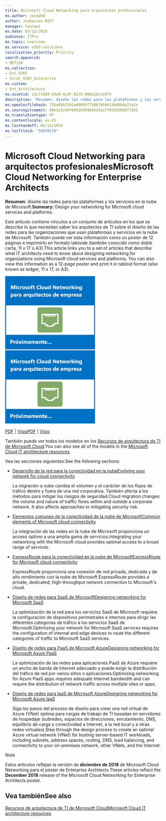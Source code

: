 ```yaml
---
title: Microsoft Cloud Networking para arquitectos profesionales
ms.author: josephd
author: JoeDavies-MSFT
manager: laurawi
ms.date: 03/12/2019
audience: ITPro
ms.topic: overview
ms.service: o365-solutions
localization_priority: Priority
search.appverid:
- MET150
ms.collection:
- Ent_O365
- Strat_O365_Enterprise
ms.custom:
- Ent_Architecture
ms.assetid: 13c71689-59a9-4cdf-8175-808a20c1e879
description: 'Resumen: diseñe las redes para las plataformas y los servicios en la nube de Microsoft.'
ms.openlocfilehash: f26adbb7592ad9095f73d678504138d0b8a21a2e
ms.sourcegitcommit: 08e1e1c09f64926394043291a77856620d6f72b5
ms.translationtype: HT
ms.contentlocale: es-ES
ms.lasthandoff: 05/15/2019
ms.locfileid: "34070176"
---
```

# <a name="microsoft-cloud-networking-for-enterprise-architects"></a><span data-ttu-id="1bc25-103">Microsoft Cloud Networking para arquitectos profesionales</span><span class="sxs-lookup"><span data-stu-id="1bc25-103">Microsoft Cloud Networking for Enterprise Architects</span></span>

 <span data-ttu-id="1bc25-104">**Resumen:** diseñe las redes para las plataformas y los servicios en la nube de Microsoft.</span><span class="sxs-lookup"><span data-stu-id="1bc25-104">**Summary:** Design your networking for Microsoft cloud services and platforms.</span></span>
  
<span data-ttu-id="1bc25-p101">Este artículo contiene vínculos a un conjunto de artículos en los que se describe lo que necesitan saber los arquitectos de TI sobre el diseño de las redes para las organizaciones que usan plataformas y servicios en la nube de Microsoft. También puede ver esta información como un póster de 12 páginas e imprimirlo en formato tabloide (también conocido como doble carta, 11 x 17 o A3).</span><span class="sxs-lookup"><span data-stu-id="1bc25-p101">This article links you to a set of articles that describe what IT architects need to know about designing networking for organizations using Microsoft cloud services and platforms. You can also view this information as a 12-page poster and print it in tabloid format (also known as ledger, 11 x 17, or A3).</span></span>
  
<span data-ttu-id="1bc25-107">[![Imagen en miniatura del modelo de redes de Microsoft Cloud](media/95e8ab6a-b4d0-4836-acc1-b0b77ebf46e6.png)  
](https://go.microsoft.com/fwlink/p/?linkid=842073)</span><span class="sxs-lookup"><span data-stu-id="1bc25-107">[![Thumb image for Microsoft cloud networking model](media/95e8ab6a-b4d0-4836-acc1-b0b77ebf46e6.png)  
](https://go.microsoft.com/fwlink/p/?linkid=842073)</span></span>
  
<span data-ttu-id="1bc25-108">[PDF](https://go.microsoft.com/fwlink/p/?linkid=842073) | [Visio](https://go.microsoft.com/fwlink/p/?linkid=842074)</span><span class="sxs-lookup"><span data-stu-id="1bc25-108">[PDF](https://go.microsoft.com/fwlink/p/?linkid=842073) | [Visio](https://go.microsoft.com/fwlink/p/?linkid=842074)</span></span>
  
<span data-ttu-id="1bc25-109">También puede ver todos los modelos en los [Recursos de arquitectura de TI de Microsoft Cloud](microsoft-cloud-it-architecture-resources.md).</span><span class="sxs-lookup"><span data-stu-id="1bc25-109">You can also see all of the models in the [Microsoft Cloud IT architecture resources](microsoft-cloud-it-architecture-resources.md).</span></span>
  
<span data-ttu-id="1bc25-110">Vea las secciones siguientes:</span><span class="sxs-lookup"><span data-stu-id="1bc25-110">See the following sections:</span></span>
  
- [<span data-ttu-id="1bc25-111">Desarrollo de la red para la conectividad en la nube</span><span class="sxs-lookup"><span data-stu-id="1bc25-111">Evolving your network for cloud connectivity</span></span>](evolving-your-network-for-cloud-connectivity.md)
    
    <span data-ttu-id="1bc25-p102">La migración a nube cambia el volumen y el carácter de los flujos de tráfico dentro y fuera de una red corporativa. También afecta a los métodos para mitigar los riesgos de seguridad.</span><span class="sxs-lookup"><span data-stu-id="1bc25-p102">Cloud migration changes the volume and nature of traffic flows within and outside a corporate network. It also affects approaches to mitigating security risk.</span></span>
    
- [<span data-ttu-id="1bc25-114">Elementos comunes de la conectividad de la nube de Microsoft</span><span class="sxs-lookup"><span data-stu-id="1bc25-114">Common elements of Microsoft cloud connectivity</span></span>](common-elements-of-microsoft-cloud-connectivity.md)
    
    <span data-ttu-id="1bc25-115">La integración de las redes en la nube de Microsoft proporciona un acceso óptimo a una amplia gama de servicios.</span><span class="sxs-lookup"><span data-stu-id="1bc25-115">Integrating your networking with the Microsoft cloud provides optimal access to a broad range of services.</span></span>
    
- [<span data-ttu-id="1bc25-116">ExpressRoute para la conectividad en la nube de Microsoft</span><span class="sxs-lookup"><span data-stu-id="1bc25-116">ExpressRoute for Microsoft cloud connectivity</span></span>](expressroute-for-microsoft-cloud-connectivity.md)
    
    <span data-ttu-id="1bc25-117">ExpressRoute proporciona una conexión de red privada, dedicada y de alto rendimiento con la nube de Microsoft.</span><span class="sxs-lookup"><span data-stu-id="1bc25-117">ExpressRoute provides a private, dedicated, high-throughput network connection to Microsoft's cloud.</span></span>
    
- [<span data-ttu-id="1bc25-118">Diseño de redes para SaaS de Microsoft</span><span class="sxs-lookup"><span data-stu-id="1bc25-118">Designing networking for Microsoft SaaS</span></span>](designing-networking-for-microsoft-saas.md)
    
    <span data-ttu-id="1bc25-119">La optimización de la red para los servicios SaaS de Microsoft requiere la configuración de dispositivos perimetrales e internos para dirigir las diferentes categorías de tráfico a los servicios SaaS de Microsoft.</span><span class="sxs-lookup"><span data-stu-id="1bc25-119">Optimizing your network for Microsoft SaaS services requires the configuration of internal and edge devices to route the different categories of traffic to Microsoft SaaS services.</span></span>
    
- [<span data-ttu-id="1bc25-120">Diseño de redes para PaaS de Microsoft Azure</span><span class="sxs-lookup"><span data-stu-id="1bc25-120">Designing networking for Microsoft Azure PaaS</span></span>](designing-networking-for-microsoft-azure-paas.md)
    
    <span data-ttu-id="1bc25-121">La optimización de las redes para aplicaciones PaaS de Azure requiere un ancho de banda de Internet adecuado y puede exigir la distribución del tráfico de red por varios sitios o aplicaciones.</span><span class="sxs-lookup"><span data-stu-id="1bc25-121">Optimizing networking for Azure PaaS apps requires adequate Internet bandwidth and can require the distribution of network traffic across multiple sites or apps.</span></span>
    
- [<span data-ttu-id="1bc25-122">Diseño de redes para IaaS de Microsoft Azure</span><span class="sxs-lookup"><span data-stu-id="1bc25-122">Designing networking for Microsoft Azure IaaS</span></span>](designing-networking-for-microsoft-azure-iaas.md)
    
    <span data-ttu-id="1bc25-123">Siga los pasos del proceso de diseño para crear una red virtual de Azure (VNet) óptima para cargas de trabajo de TI basadas en servidores de hospedaje (subredes, espacios de direcciones, enrutamiento, DNS, equilibrio de carga y conectividad a Internet, a la red local y a otras redes virtuales).</span><span class="sxs-lookup"><span data-stu-id="1bc25-123">Step through the design process to create an optimal Azure virtual network (VNet) for hosting server-based IT workloads, including subnets, address spaces, routing, DNS, load balancing, and connectivity to your on-premises network, other VNets, and the Internet.</span></span>
    
> [!NOTE]
> <span data-ttu-id="1bc25-124">Estos artículos reflejan la versión de **diciembre de 2018** de Microsoft Cloud Networking para el póster de Enterprise Architects.</span><span class="sxs-lookup"><span data-stu-id="1bc25-124">These articles reflect the **December 2018** release of the Microsoft Cloud Networking for Enterprise Architects poster.</span></span>
  
## <a name="see-also"></a><span data-ttu-id="1bc25-125">Vea también</span><span class="sxs-lookup"><span data-stu-id="1bc25-125">See also</span></span>

[<span data-ttu-id="1bc25-126">Recursos de arquitectura de TI de Microsoft Cloud</span><span class="sxs-lookup"><span data-stu-id="1bc25-126">Microsoft Cloud IT architecture resources</span></span>](microsoft-cloud-it-architecture-resources.md)

